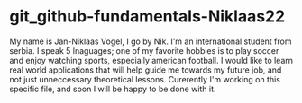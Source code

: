 # git_github-fundamentals-Niklaas22
My name is Jan-Niklaas Vogel, I go by Nik. I'm an international student from serbia. I speak 5 lnaguages; one of my favorite hobbies is to play soccer and enjoy watching sports, especially american football. I would like to learn real world applications that will help guide me towards my future job, and not just unneccessary theoretical lessons. Curerently I'm working on this specific file, and soon I will be happy to be done with it.
